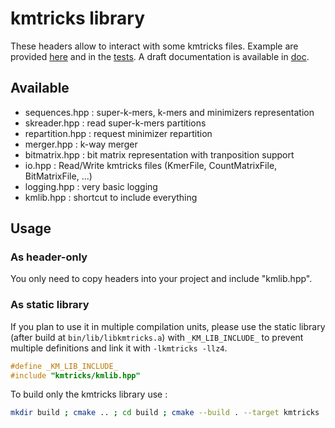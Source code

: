 # kmtricks library

These headers allow to interact with some kmtricks files. Example are provided [here](../snippets) and in the [tests](../../tests/libs). A draft documentation is available in [doc](doc).

## Available

* sequences.hpp : super-k-mers, k-mers and minimizers representation
* skreader.hpp : read super-k-mers partitions 
* repartition.hpp : request minimizer repartition
* merger.hpp : k-way merger
* bitmatrix.hpp : bit matrix representation with tranposition support
* io.hpp : Read/Write kmtricks files (KmerFile, CountMatrixFile, BitMatrixFile, ...)
* logging.hpp : very basic logging
* kmlib.hpp : shortcut to include everything

## Usage

### As header-only

You only need to copy headers into your project and include "kmlib.hpp".

### As static library

If you plan to use it in multiple compilation units, please use the static library (after build at `bin/lib/libkmtricks.a`) with `_KM_LIB_INCLUDE_` to prevent multiple definitions and link it with `-lkmtricks -llz4`.

```cpp
#define _KM_LIB_INCLUDE_
#include "kmtricks/kmlib.hpp"
```

To build only the kmtricks library use :  
```bash
mkdir build ; cmake .. ; cd build ; cmake --build . --target kmtricks
```

